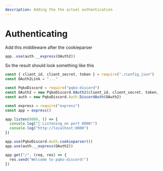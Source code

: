 ```yaml
---
description: Adding the the actual authentication
---
```


# Authenticating

Add this middleware after the cookieparser

```javascript
app..use(auth.__express(OAuth2))
```

So the result should look something like this

```javascript
const { client_id, client_secret, token } = require("./config.json") 
const OAuth2Link = "..."

const PqkoDiscord = require("pqko-discord")
const OAuth2 = new PqkoDiscord.OAuth2(client_id, client_secret, token, "http://localhost:8000/...")
const auth = new PqkoDiscord.Auth.DiscordAuth(OAuth2)

const express = require("express")
const app = express()

app.listen(8000, () => {
  console.log("🚀 Listening on port 8000!")
  console.log("http://localhost:8000")
})

app.use(PqkoDiscord.Auth.cookieparser())
app.use(auth.__express(OAuth2))

app.get("/", (req, res) => {
  res.send("Welcome to pqko-discord!")
})
```
